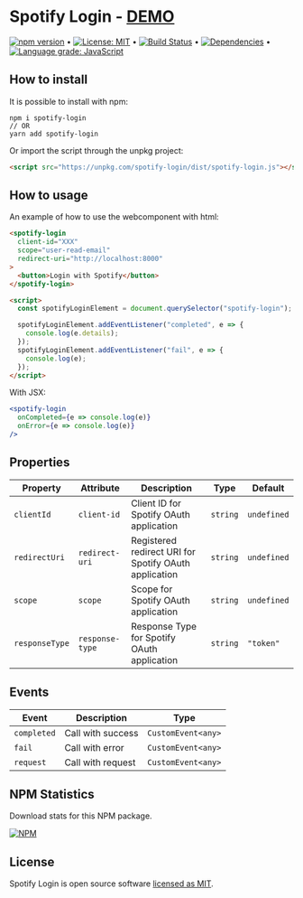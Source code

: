 # Spotify Login - [DEMO](https://spotify-login.netlify.com/)

[![npm version](https://badge.fury.io/js/spotify-login.svg)](https://www.npmjs.com/package/spotify-login) &bull; [![License: MIT](https://img.shields.io/badge/License-MIT-yellow.svg)](https://github.com/andrelmlins/spotify-login/blob/master/LICENSE) &bull; [![Build Status](https://travis-ci.com/andrelmlins/spotify-login.svg?branch=master)](https://travis-ci.com/andrelmlins/spotify-login) &bull; [![Dependencies](https://david-dm.org/andrelmlins/spotify-login.svg)](https://david-dm.org/andrelmlins/spotify-login) &bull; [![Language grade: JavaScript](https://img.shields.io/lgtm/grade/javascript/g/andrelmlins/spotify-login.svg?logo=lgtm&logoWidth=18)](https://lgtm.com/projects/g/andrelmlins/spotify-login/context:javascript)

## How to install

It is possible to install with npm:

```
npm i spotify-login
// OR
yarn add spotify-login
```

Or import the script through the unpkg project:

```html
<script src="https://unpkg.com/spotify-login/dist/spotify-login.js"></script>
```

## How to usage

An example of how to use the webcomponent with html:

```html
<spotify-login
  client-id="XXX"
  scope="user-read-email"
  redirect-uri="http://localhost:8000"
>
  <button>Login with Spotify</button>
</spotify-login>

<script>
  const spotifyLoginElement = document.querySelector("spotify-login");

  spotifyLoginElement.addEventListener("completed", e => {
    console.log(e.details);
  });
  spotifyLoginElement.addEventListener("fail", e => {
    console.log(e);
  });
</script>
```

With JSX:

```jsx
<spotify-login
  onCompleted={e => console.log(e)}
  onError={e => console.log(e)}
/>
```

## Properties

| Property       | Attribute       | Description                                           | Type     | Default     |
| -------------- | --------------- | ----------------------------------------------------- | -------- | ----------- |
| `clientId`     | `client-id`     | Client ID for Spotify OAuth application               | `string` | `undefined` |
| `redirectUri`  | `redirect-uri`  | Registered redirect URI for Spotify OAuth application | `string` | `undefined` |
| `scope`        | `scope`         | Scope for Spotify OAuth application                   | `string` | `undefined` |
| `responseType` | `response-type` | Response Type for Spotify OAuth application           | `string` | `"token"`   |

## Events

| Event       | Description       | Type               |
| ----------- | ----------------- | ------------------ |
| `completed` | Call with success | `CustomEvent<any>` |
| `fail`      | Call with error   | `CustomEvent<any>` |
| `request`   | Call with request | `CustomEvent<any>` |

## NPM Statistics

Download stats for this NPM package.

[![NPM](https://nodei.co/npm/spotify-login.png)](https://nodei.co/npm/spotify-login/)

## License

Spotify Login is open source software [licensed as MIT](https://github.com/andrelmlins/spotify-login/blob/master/LICENSE).
